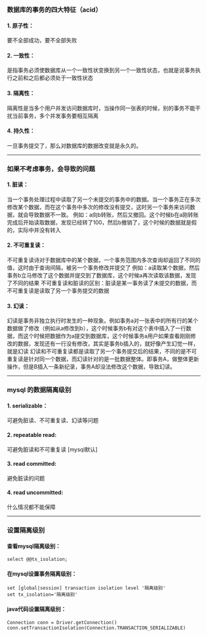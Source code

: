 ### 数据库的事务的四大特征（acid）

#### 1. 原子性：

要不全部成功，要不全部失败

#### 2. 一致性：

是指事务必须使数据库从一个一致性状变换到另一个一致性状态，也就是说事务执行之前和之后都必须处于一致性状态

#### 3. 隔离性：

隔离性是当多个用户并发访问数据库时，当操作同一张表的时候，别的事务不能干扰当前事务，多个并发事务要相互隔离

#### 4. 持久性：

一旦事务提交了，那么对数据库的数据改变就是永久的。

---

### 如果不考虑事务，会导致的问题

#### 1. 脏读：

当一个事务处理过程中读取了另一个未提交的事务中的数据。当一个事务正在多次修改某个数据，而在这个事务中多次的修改没有提交，这时另一个事务来访问数据，就会导致数据不一致。
例如：a向b转账，然后又撤回。这个时候b在a刚转账完成后开始读取数据，发现已经转了100，然后b撤销了，这个时候的数据就是假的，实际中并没有转入

#### 2. 不可重复读：

不可重复读诗对于数据库中的某个数据，一个事务范围内多次查询却返回了不同的值，这时由于查询间隔，被另一个事务修改并提交了
例如：a读取某个数据，然后事务b立马修改了这个数据并提交到了数据库，这个时候a再次读取该数据，发现了不同的结果
不可重复读和脏读的区别：脏读是某一事务读了未提交的数据，而不可重复读是读取了另一个事务提交的数据

#### 3. 幻读：

幻读是事务非独立执行时发生的一种现象。例如事务a对一张表中的所有行的某个数据做了修改（例如从a修改到b），这个时候事务b有对这个表中插入了一行数据，而这个时候把数据作为a提交到数据库，这个时候事务a用户如果查看刚刚修改的数据，发现还有一行没有修改，其实是事务b插入的，就好像产生幻觉一样，就是幻读
幻读和不可重复读都是读取了另一个事务提交后的结果，不同的是不可重复读是针对同一个数据，而幻读针对的是一批数据整体。即事务A，做整体更新操作，但是B插入一条新纪录，事务A却没法修改这个数据，导致幻读。

---

### mysql 的数据隔离级别

#### 1. serializable：
可避免脏读、不可重复读、幻读等问题

#### 2. repeatable read:
可避免脏读和不可重复读 [mysql默认]

#### 3. read committed:
避免脏读的问题

#### 4. read uncommitted:
什么情况都不能保障

---

### 设置隔离级别

#### 查看mysql隔离级别：

    select @@tx_isolation;

#### 在mysql设置事务隔离级别：

    set [global|session] transaction isolation level '隔离级别'
    set tx_isolation='隔离级别'

#### java代码设置隔离级别：

    Connection conn = Driver.getConnection()
    conn.setTransactionIsolation(Connection.TRANSACTION_SERIALIZABLE)
